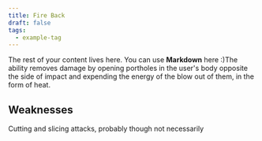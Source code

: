 ```yaml
---
title: Fire Back
draft: false
tags:
  - example-tag
---
```

 
The rest of your content lives here. You can use **Markdown** here :)The ability removes damage by opening portholes in the user's body opposite the side of impact and expending the energy of the blow out of them, in the form of heat.

## Weaknesses
Cutting and slicing attacks, probably though not necessarily